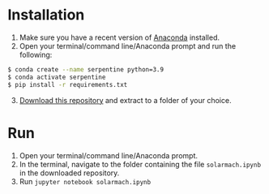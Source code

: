 # Installation 
1. Make sure you have a recent version of [Anaconda](https://www.anaconda.com/products/distribution) installed.
2. Open your terminal/command line/Anaconda prompt and run the following:

``` bash
$ conda create --name serpentine python=3.9
$ conda activate serpentine
$ pip install -r requirements.txt
```
3. [Download this repository](https://github.com/serpentine-h2020/serpentine/archive/refs/heads/main.zip) and extract to a folder of your choice.


# Run 
1. Open your terminal/command line/Anaconda prompt.
2. In the terminal, navigate to the folder containing the file `solarmach.ipynb` in the downloaded repository.
3. Run `jupyter notebook solarmach.ipynb`

